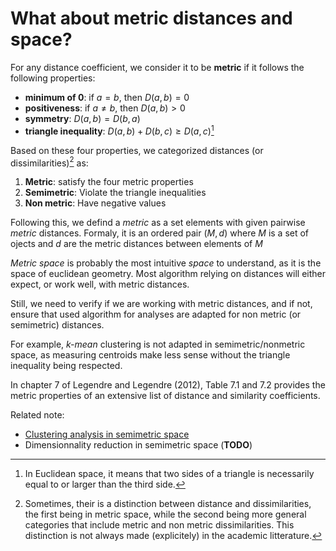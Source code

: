 # What about metric distances and space?

For any distance coefficient, we consider it to be **metric** if it follows
the following properties:

- **minimum of 0**: if $a = b$, then $D(a, b) = 0$
- **positiveness**: if $a \neq b$, then $D(a, b) > 0$
- **symmetry**: $D(a, b) = D(b, a)$
- **triangle inequality**: $D(a, b) + D(b, c) \geq D(a, c)$[^info1]

Based on these four properties, we categorized distances (or
dissimilarities)[^info2] as:

1. **Metric**: satisfy the four metric properties
2. **Semimetric**: Violate the triangle inequalities
3. **Non metric**: Have negative values

Following this, we defind a *metric* as a set elements with given
pairwise *metric* distances. Formaly, it is an ordered pair $(M, d)$
where $M$ is a set of ojects and $d$ are the metric distances between
elements of $M$

*Metric space* is probably the most intuitive *space* to understand, as
it is the space of euclidean geometry. Most algorithm relying on
distances will either expect,  or work well, with metric distances.

Still, we need to verify if we are working with metric distances, and if
not, ensure that used algorithm for analyses are adapted for non metric
(or semimetric) distances.

For example, *k-mean* clustering is not adapted in semimetric/nonmetric space, as measuring centroids make less sense without the triangle inequality being respected. 

In chapter 7 of Legendre and Legendre (2012), Table 7.1 and 7.2 provides
the metric properties of an extensive list of distance and similarity
coefficients. 

Related note:
- [Clustering analysis in semimetric space](../16)
- Dimensionnality reduction in semimetric space (**TODO**)

[^info1]: In Euclidean space, it means that two sides of a triangle is necessarily equal to or larger than the third side.
[^info2]: Sometimes, their is a distinction between distance and dissimilarities, the first being in metric space, while the second being more general categories that include metric and non metric dissimilarities. This distinction is not always made (explicitely) in the academic litterature.

